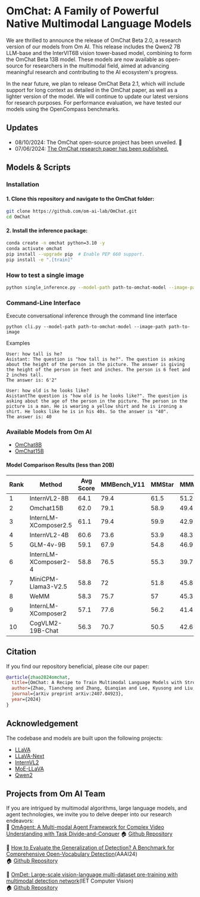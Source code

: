 # OmChat: A Family of Powerful Native Multimodal Language Models
We are thrilled to announce the release of OmChat Beta 2.0, a research version of our models from Om AI. This release includes the Qwen2 7B LLM-base and the InterVIT6B vision tower-based model, combining to form the OmChat Beta 13B model. These models are now available as open-source for researchers in the multimodal field, aimed at advancing meaningful research and contributing to the AI ecosystem's progress.

In the near future, we plan to release OmChat Beta 2.1, which will include support for long context as detailed in the OmChat paper, as well as a lighter version of the model. We will continue to update our latest versions for research purposes. For performance evaluation, we have tested our models using the OpenCompass benchmarks.

## Updates
* 08/10/2024: The OmChat open-source project has been unveiled. 🎉
* 07/06/2024: [The OmChat research paper has been published.](https://arxiv.org/abs/2407.04923)


## Models & Scripts

### Installation

#### 1. **Clone this repository and navigate to the OmChat folder:**
```bash
git clone https://github.com/om-ai-lab/OmChat.git
cd OmChat
```

#### 2. **Install the inference package:**
```bash
conda create -n omchat python=3.10 -y
conda activate omchat
pip install --upgrade pip  # Enable PEP 660 support.
pip install -e ".[train]"
```

### How to test a single image
```bash
python single_inference.py --model-path path-to-omchat-model --image-path path-to-image --question question-content
```

### Command-Line Interface
Execute conversational inference through the command line interface
```
python cli.py --model-path path-to-omchat-model --image-path path-to-image

```
Examples

```
User: how tall is he?
Asistant: The question is "how tall is he?". The question is asking about the height of the person in the picture. The answer is giving the height of the person in feet and inches. The person is 6 feet and 2 inches tall.
The answer is: 6'2"

User: how old is he looks like?
AsistantThe question is "how old is he looks like?". The question is asking about the age of the person in the picture. The person in the picture is a man. He is wearing a yellow shirt and he is ironing a shirt. He looks like he is in his 40s. So the answer is "40".
The answer is: 40
```

### Available Models from Om AI
- [OmChat8B]()
- [OmChat15B]()


#### Model Comparison Results (less than 20B)

| Rank | Method                    | Avg Score |MMBench_V11|MMStar | MMMU_VAL | MathVista |
|------|---------------------------|-----------|----------|--------|----------|-----------|
| 1    | InternVL2-8B              | 64.1      | 79.4     | 61.5   | 51.2     | 58.3      |
| 2    | Omchat15B                 | 62.0      | 79.1     | 58.9   | 49.4     | 57.3      |
| 3    | InternLM-XComposer2.5     | 61.1      | 79.4     | 59.9   | 42.9     | 63.7      |
| 4    | InternVL2-4B              | 60.6      | 73.6     | 53.9   | 48.3     | 58.1      |
| 5    | GLM-4v-9B                 | 59.1      | 67.9     | 54.8   | 46.9     | 51.1      |
| 6    | InternLM-XComposer2-4     | 58.8      | 76.5     | 55.3   | 39.7     | 59.4      |
| 7    | MiniCPM-Llama3-V2.5       | 58.8      | 72       | 51.8   | 45.8     | 54.3      |
| 8    | WeMM                      | 58.3      | 75.7     | 57     | 45.3     | 54.9      |
| 9    | InternLM-XComposer2       | 57.1      | 77.6     | 56.2   | 41.4     | 59.5      |
| 10   | CogVLM2-19B-Chat          | 56.3      | 70.7     | 50.5   | 42.6     | 38.6      |


## Citation
If you find our repository beneficial, please cite our paper:
```bibtex
@article{zhao2024omchat,
  title={OmChat: A Recipe to Train Multimodal Language Models with Strong Long Context and Video Understanding},
  author={Zhao, Tiancheng and Zhang, Qianqian and Lee, Kyusong and Liu, Peng and Zhang, Lu and Fang, Chunxin and Liao, Jiajia and Jiang, Kelei and Ma, Yibo and Xu, Ruochen},
  journal={arXiv preprint arXiv:2407.04923},
  year={2024}
}
```

## Acknowledgement
The codebase and models are built upon the following projects:
- [LLaVA](https://github.com/haotian-liu/LLaVA) 
- [LLaVA-Next](https://github.com/LLaVA-VL/LLaVA-NeXT)
- [InternVL2](https://internvl.github.io/blog/2024-07-02-InternVL-2.0/)
- [MoE-LLaVA](https://github.com/PKU-YuanGroup/MoE-LLaVA)
- [Qwen2](https://github.com/QwenLM/Qwen2)


## Projects from Om AI Team
If you are intrigued by multimodal algorithms, large language models, and agent technologies, we invite you to delve deeper into our research endeavors:  
🔆 [OmAgent: A Multi-modal Agent Framework for Complex Video Understanding with Task Divide-and-Conquer](https://arxiv.org/abs/2406.16620)
🏠 [Github Repository](https://github.com/om-ai-lab/OmAgentn)

🔆 [How to Evaluate the Generalization of Detection? A Benchmark for Comprehensive Open-Vocabulary Detection](https://arxiv.org/abs/2308.13177)(AAAI24)   
🏠 [Github Repository](https://github.com/om-ai-lab/OVDEval/tree/main)

🔆 [OmDet: Large-scale vision-language multi-dataset pre-training with multimodal detection network](https://ietresearch.onlinelibrary.wiley.com/doi/full/10.1049/cvi2.12268)(IET Computer Vision)  
🏠 [Github Repository](https://github.com/om-ai-lab/OmDet)


